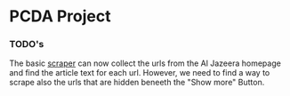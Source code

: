 # PCDA Project

### TODO's

The basic [scraper](scrapers.Rmd) can now collect the urls from the Al Jazeera homepage and find the article text for each url. However, we need to find a way to scrape also the urls that are hidden beneeth the "Show more" Button.

